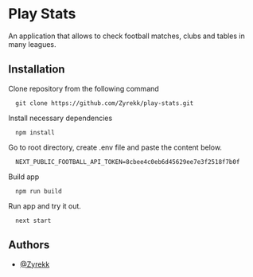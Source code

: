 
# Play Stats

An application that allows to check football matches, clubs and tables in many leagues.




## Installation

Clone repository from the following command

```
  git clone https://github.com/Zyrekk/play-stats.git
```
Install necessary dependencies
```npm
  npm install
```
Go to root directory, create .env file and paste the content below.
```
  NEXT_PUBLIC_FOOTBALL_API_TOKEN=8cbee4c0eb6d45629ee7e3f2518f7b0f
```
Build app
```npm
  npm run build
```
Run app and try it out.
```
  next start
```
## Authors

- [@Zyrekk](https://github.com/Zyrekk)
